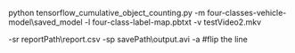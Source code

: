 python tensorflow_cumulative_object_counting.py -m four-classes-vehicle-model\saved_model -l four-class-label-map.pbtxt -v testVideo2.mkv 

-sr reportPath\report.csv
-sp savePath\output.avi 
-a #flip the line

